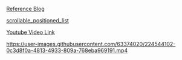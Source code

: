 [Reference Blog](https://medium.com/@aakashpp/how-to-scroll-to-a-specific-widget-flutter-91c2ae711d32)

[scrollable_positioned_list](https://pub.dev/packages/scrollable_positioned_list)

[Youtube Video Link](https://youtu.be/VOV2V0asFaE)



https://user-images.githubusercontent.com/63374020/224544102-0c3d8f0a-4813-4933-809a-768eba969191.mp4


